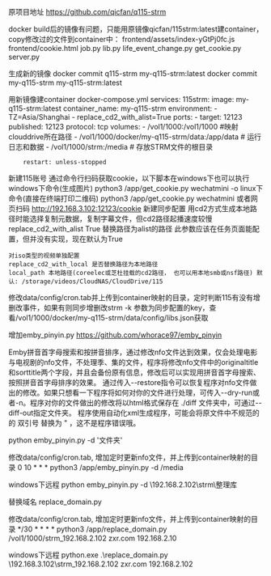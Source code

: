 原项目地址
https://github.com/qicfan/q115-strm

docker build后的镜像有问题，只能用原镜像qicfan/115strm:latest建container，copy修改过的文件到container中：
frontend/assets/index-yGtPj0fc.js
frontend/cookie.html
job.py
lib.py
life_event_change.py
get_cookie.py
server.py

生成新的镜像
docker commit q115-strm my-q115-strm:latest
docker commit my-q115-strm my-q115-strm:latest

用新镜像建container
    docker-compose.yml
    services:
      115strm:
        image: my-q115-strm:latest
        container_name: my-q115-strm
        environment:
          - TZ=Asia/Shanghai
          - replace_cd2_with_alist=True
        ports:
          - target: 12123
            published: 12123
            protocol: tcp
        volumes:
          - /vol1/1000:/vol1/1000 #映射clouddrive所在路径
          - /vol1/1000/docker/my-q115-strm/data:/app/data # 运行日志和数据
          - /vol1/1000/strm:/media # 存放STRM文件的根目录
    
        restart: unless-stopped


新建115账号
    通过命令行扫码获取cookie，以下脚本在windows下也可以执行
    windows下命令(生成图片)
        python3 /app/get_cookie.py wechatmini -o
    linux下命令(直接在终端打印二维码)
        python3 /app/get_cookie.py wechatmini
    或者网页扫码
        http://192.168.3.102:12123/cookie
新建同步配置
    用cd2方式生成本地路径时能选择复制元数据，复制字幕文件，但cd2路径起播速度较慢
    replace_cd2_with_alist True 替换路径为alist的路径
    此参数应该在任务页面能配置，但并没有实现，现在默认为True

    对iso类型的视频单独配置
    replace_cd2_with_local 是否替换路径为本地路径
    local_path 本地路径(coreelec或芝杜挂载的cd2路径， 也可以用本地smb或nsf路径) 默认: /storage/videos/CloudNAS/CloudDrive/115

修改data/config/cron.tab并上传到container映射的目录，定时判断115有没有增删改事件，如果有则同步增删改strm
-k 参数为同步配置的key，查看/vol1/1000/docker/my-q115-strm/data/config/libs.json获取

增加emby_pinyin.py
https://github.com/whorace97/emby_pinyin

Emby拼音首字母搜索和按拼音排序，通过修改nfo文件达到效果，仅会处理电影与电视剧的nfo文件，不处理季、集的文件，程序将修改nfo文件中的originaltitle和sorttitle两个字段，并且会备份原有信息，修改后可以实现用拼音首字母搜索、按照拼音首字母排序的效果。
通过传入--restore指令可以恢复程序对nfo文件做出的修改。如果只想看一下程序将如何对你的文件进行处理，可传入--dry-run或者-n。程序对你的文件做出的修改将以html格式保存在 ./diff 文件夹中，可通过--diff-out指定文件夹。
程序使用自动化xml生成程序，可能会将原文件中不规范的的 双引号 替换为 " ，这不是程序错误哦。

python emby_pinyin.py -d '文件夹'

修改data/config/cron.tab, 增加定时更新nfo文件，并上传到container映射的目录
0 10 * * * python3 /app/emby_pinyin.py -d /media

windows下远程
python emby_pinyin.py -d \\192.168.2.102\strm\整理库

替换域名
replace_domain.py

修改data/config/cron.tab, 增加定时更新nfo文件，并上传到container映射的目录
*/30 * * * * python3 /app/replace_domain.py /vol1/1000/strm_192.168.2.102 zxr.com 192.168.2.10

windows下远程
python.exe .\replace_domain.py \\192.168.3.102\strm_192.168.2.102 zxr.com 192.168.2.102


